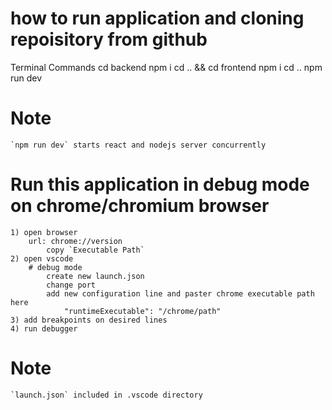 # how to run application and cloning repoisitory from github

Terminal Commands
    cd backend
    npm i
    cd .. && cd frontend
    npm i
    cd ..
    npm run dev

# Note 
    `npm run dev` starts react and nodejs server concurrently

# Run this application in debug mode on chrome/chromium browser

    1) open browser
        url: chrome://version
            copy `Executable Path`
    2) open vscode
        # debug mode
            create new launch.json
            change port
            add new configuration line and paster chrome executable path here
                "runtimeExecutable": "/chrome/path"
    3) add breakpoints on desired lines
    4) run debugger

# Note 
    `launch.json` included in .vscode directory
